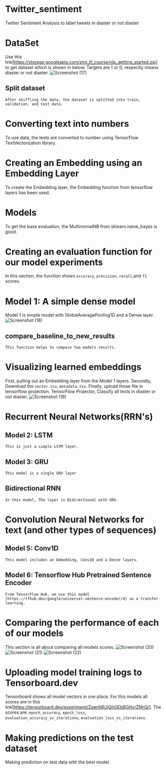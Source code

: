 # Twitter_sentiment
  Twitter Sentiment Analysis to label tweets in diaster or not diaster

# DataSet
  Use this link[https://storage.googleapis.com/ztm_tf_course/nlp_getting_started.zip] to get dataset which is shown in below.
  Targets are 1 or 0, respectly means diaster or not diaster.
  ![Screenshot (17)](https://user-images.githubusercontent.com/63876585/222380849-c6e233ef-8151-4299-a85b-07a14d21ea3d.png)

  ## Split dataset
    After shiffling the data, the dataset is splitted into train, validation, and test data.

# Converting text into numbers
  To use data, the texts are converted to number using TensorFlow TextVectorization library.

# Creating an Embedding using an Embedding Layer
  To create the Embedding layer, the Embedding function from tensorflow layers has been used.

# Models
  To get the base evaluation, the MultinomialNB from sklearn.naive_bayes is good. 

# Creating an evaluation function for our model experiments
  In this section, the function shows `accuracy`, `precision`, `recall`,and `f1` scores.

# Model 1: A simple dense model
  Model 1 is simple model with GlobalAveragePooling1D and a Dense layer.
  ![Screenshot (18)](https://user-images.githubusercontent.com/63876585/222383923-4b4720e1-daad-4d65-9e85-6bda360e30dc.png)

  ## compare_baseline_to_new_results
    This function helps to compare two models results.

# Visualizing learned embeddings
  First, pulling out an Embedding layer from the Model 1 layers.
  Secondly, Download the `vector.tsv`, `metadata.tsv`. 
  Finally, upload those file in tensorflow projection.
  TensorFlow Projector, Classify all texts in diaster or not diaster.
  ![Screenshot (19)](https://user-images.githubusercontent.com/63876585/222387320-c153ccb8-c03b-4be8-a075-e52783c307fb.png)

# Recurrent Neural Networks(RRN's)
  ## Model 2: LSTM
    This is just a simple LSTM layer.
  
  ## Model 3: GRU
    This model is a single GRU layer
  
  ## Bidirectional RNN
    In this model, The layer is Bidirectional with GRU.

# Convolution Neural Networks for text (and other types of sequences)
  ## Model 5: Conv1D
    This model includes an Embedding, Conv1D and a Dense layers.
  
  ## Model 6: Tensorflow Hub Pretrained Sentence Encoder
    From TensorFlow Hub, we use this model [https://tfhub.dev/google/universal-sentence-encoder/4] as a transfer learning. 
    
# Comparing the performance of each of our models
  This section is all about comparing all models scores.
  ![Screenshot (20)](https://user-images.githubusercontent.com/63876585/222389680-b788b577-6846-4847-b8be-9688536dbccd.png)
  ![Screenshot (21)](https://user-images.githubusercontent.com/63876585/222389705-b3dd3d9f-327c-4ff6-a2ef-de92ec6ed27c.png)
  ![Screenshot (22)](https://user-images.githubusercontent.com/63876585/222389711-06a0d88a-e91f-46fb-8b2a-05a649410757.png)

# Uploading model training logs to Tensorboard.dev
  Tensorboard shows all model vectors in one place.
  For this models all scores are in this link[https://tensorboard.dev/experiment/ZqenNRJjQhGEbBGHvrZNhQ/].
  The scores are :`epoch_accuracy`, `epoch_loss`, `evaluation_accuracy_vs_iterations`, `evaluation_loss_vs_iterations`.

# Making predictions on the test dataset
  Making prediction on test data with the best model.
